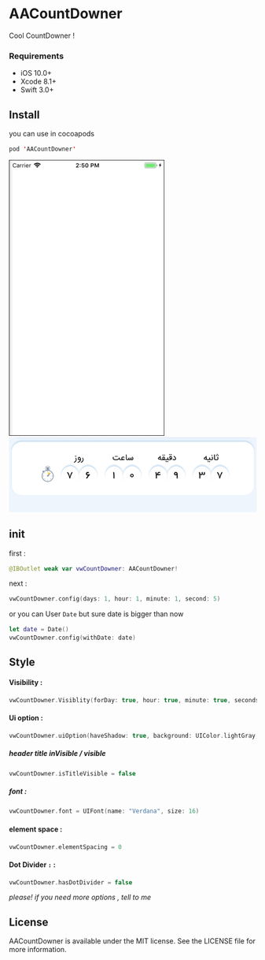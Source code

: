 # AACountDowner
Cool CountDowner ! 
### Requirements

   - iOS 10.0+ 
   - Xcode 8.1+
   - Swift 3.0+

## Install

you can use in cocoapods
```swift
pod 'AACountDowner'
```

![](https://github.com/amir-ardalanuk/AACountDowner/blob/master/CountDowner.gif)
![](https://github.com/amir-ardalanuk/AACountDowner/blob/master/IMG_1291.jpg)

## init
first : 
```swift
@IBOutlet weak var vwCountDowner: AACountDowner!
```
next : 
```swift
vwCountDowner.config(days: 1, hour: 1, minute: 1, second: 5)
```
or you can User ``Date`` but sure date is bigger than now
```swift
let date = Date()
vwCountDowner.config(withDate: date)
```
## Style

#### Visibility :
```swift
vwCountDowner.Visiblity(forDay: true, hour: true, minute: true, seconds: true)
```

#### Ui option : 
```swift
vwCountDowner.uiOption(haveShadow: true, background: UIColor.lightGray, radius: 5)
```
##### header title inVisible / visible
```swift
vwCountDowner.isTitleVisible = false 
```
##### font :
```swift
vwCountDowner.font = UIFont(name: "Verdana", size: 16)
```
#### element space :
```swift
vwCountDowner.elementSpacing = 0
```
#### Dot Divider ``:`` :
```swift
vwCountDowner.hasDotDivider = false
```
_please! if you need more options , tell to me_        


## License

AACountDowner is available under the MIT license. See the LICENSE file for more information.